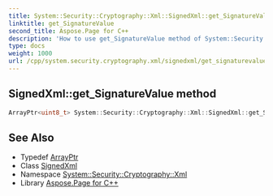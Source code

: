 ```yaml
---
title: System::Security::Cryptography::Xml::SignedXml::get_SignatureValue method
linktitle: get_SignatureValue
second_title: Aspose.Page for C++
description: 'How to use get_SignatureValue method of System::Security::Cryptography::Xml::SignedXml class in C++.'
type: docs
weight: 1000
url: /cpp/system.security.cryptography.xml/signedxml/get_signaturevalue/
---
```

## SignedXml::get_SignatureValue method




```cpp
ArrayPtr<uint8_t> System::Security::Cryptography::Xml::SignedXml::get_SignatureValue()
```

## See Also

* Typedef [ArrayPtr](../../../system/arrayptr/)
* Class [SignedXml](../)
* Namespace [System::Security::Cryptography::Xml](../../)
* Library [Aspose.Page for C++](../../../)

